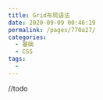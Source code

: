 ```yaml
---
title: Grid布局语法
date: 2020-09-09 00:46:19
permalink: /pages/770a27/
categories: 
  - 基础
  - CSS
tags: 
  - 
---
```

//todo